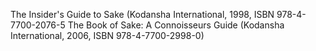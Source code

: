 The Insider's Guide to Sake (Kodansha International, 1998, ISBN 978-4-7700-2076-5
The Book of Sake: A Connoisseurs Guide (Kodansha International, 2006, ISBN 978-4-7700-2998-0)

